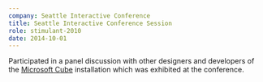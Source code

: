 ```yaml
---
company: Seattle Interactive Conference
title: Seattle Interactive Conference Session
role: stimulant-2010
date: 2014-10-01
---
```


Participated in a panel discussion with other designers and developers of the [Microsoft Cube](/projects/db-cube) installation which was exhibited at the conference.
